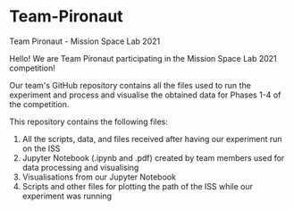 # Team-Pironaut
Team Pironaut - Mission Space Lab 2021

Hello! We are Team Pironaut participating in the Mission Space Lab 2021 competition!

Our team's GitHub repository contains all the files used to run the experiment and process and visualise the obtained data for Phases 1-4 of the competition.

This repository contains the following files:
  1. All the scripts, data, and files received after having our experiment run on the ISS
  2. Jupyter Notebook (.ipynb and .pdf) created by team members used for data processing and visualising
  3. Visualisations from our Jupyter Notebook
  4. Scripts and other files for plotting the path of the ISS while our experiment was running


